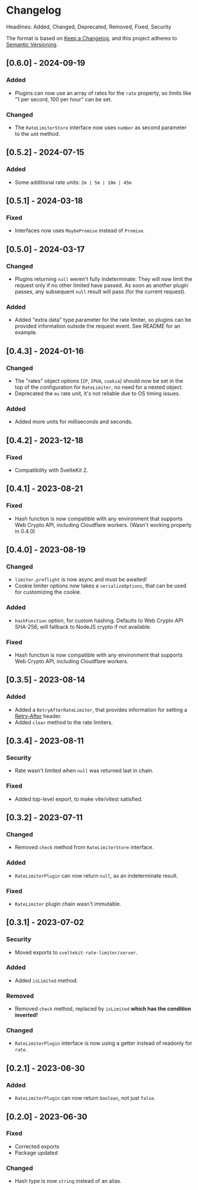 # Changelog

Headlines: Added, Changed, Deprecated, Removed, Fixed, Security

The format is based on [Keep a Changelog](https://keepachangelog.com/en/1.0.0/),
and this project adheres to [Semantic Versioning](https://semver.org/spec/v2.0.0.html).

## [0.6.0] - 2024-09-19

### Added

- Plugins can now use an array of rates for the `rate` property, so limits like "1 per secord, 100 per hour" can be set.

### Changed

- The `RateLimiterStore` interface now uses `number` as second parameter to the `add` method.

## [0.5.2] - 2024-07-15

### Added

- Some additional rate units: `2m | 5m | 10m | 45m`

## [0.5.1] - 2024-03-18

### Fixed

- Interfaces now uses `MaybePromise` instead of `Promise`.

## [0.5.0] - 2024-03-17

### Changed

- Plugins returning `null` weren't fully indeterminate: They will now limit the request only if no other limited have passed. As soon as another plugin passes, any subsequent `null` result will pass (for the current request).

### Added

- Added "extra data" type parameter for the rate limiter, so plugins can be provided information outside the request event. See README for an example.

## [0.4.3] - 2024-01-16

### Changed

- The "rates" object options (`IP`, `IPUA`, `cookie`) should now be set in the top of the configuration for `RateLimiter`, no need for a nested object.
- Deprecated the `ms` rate unit, it's not reliable due to OS timing issues.

### Added

- Added more units for milliseconds and seconds.

## [0.4.2] - 2023-12-18

### Fixed

- Compatibility with SvelteKit 2.

## [0.4.1] - 2023-08-21

### Fixed

- Hash function is now compatible with any environment that supports Web Crypto API, including Cloudflare workers. (Wasn't working properly in 0.4.0)

## [0.4.0] - 2023-08-19

### Changed

- `limiter.preflight` is now async and must be awaited!
- Cookie limiter options now takes a `serializeOptions`, that can be used for customizing the cookie.

### Added

- `hashFunction` option, for custom hashing. Defaults to Web Crypto API SHA-256, will fallback to NodeJS crypto if not available.

### Fixed

- Hash function is now compatible with any environment that supports Web Crypto API, including Cloudflare workers.

## [0.3.5] - 2023-08-14

### Added

- Added a `RetryAfterRateLimiter`, that provides information for setting a [Retry-After](https://developer.mozilla.org/en-US/docs/Web/HTTP/Headers/Retry-After) header.
- Added `clear` method to the rate limiters.

## [0.3.4] - 2023-08-11

### Security

- Rate wasn't limited when `null` was returned last in chain.

### Fixed

- Added top-level export, to make vite/vitest satisfied.

## [0.3.2] - 2023-07-11

### Changed

- Removed `check` method from `RateLimiterStore` interface.

### Added

- `RateLimiterPlugin` can now return `null`, as an indeterminate result.

### Fixed

- `RateLimiter` plugin chain wasn't immutable.

## [0.3.1] - 2023-07-02

### Security

- Moved exports to `sveltekit-rate-limiter/server`.

### Added

- Added `isLimited` method.

### Removed

- Removed `check` method, replaced by `isLimited` **which has the condition inverted!**

### Changed

- `RateLimiterPlugin` interface is now using a getter instead of readonly for `rate`.

## [0.2.1] - 2023-06-30

### Added

- `RateLimiterPlugin` can now return `boolean`, not just `false`.

## [0.2.0] - 2023-06-30

### Fixed

- Corrected exports
- Package updated

### Changed

- Hash type is now `string` instead of an alias.
